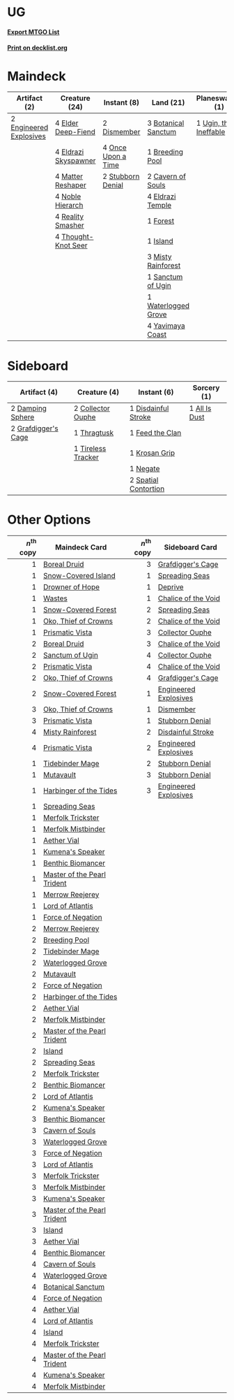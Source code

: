# UG

#### [Export MTGO List](../collection/UG/UG.txt)
#### [Print on decklist.org](http://decklist.org/?deckmain=4%09Ancient%20Stirrings%0A3%09Botanical%20Sanctum%0A1%09Breeding%20Pool%0A2%09Cavern%20of%20Souls%0A2%09Dismember%0A4%09Elder%20Deep-Fiend%0A4%09Eldrazi%20Skyspawner%0A4%09Eldrazi%20Temple%0A2%09Engineered%20Explosives%0A1%09Forest%0A1%09Island%0A4%09Matter%20Reshaper%0A3%09Misty%20Rainforest%0A4%09Noble%20Hierarch%0A4%09Once%20Upon%20a%20Time%0A4%09Reality%20Smasher%0A1%09Sanctum%20of%20Ugin%0A2%09Stubborn%20Denial%0A4%09Thought-Knot%20Seer%0A1%09Ugin,%20the%20Ineffable%0A1%09Waterlogged%20Grove%0A4%09Yavimaya%20Coast&deckside=1%09All%20Is%20Dust%0A2%09Collector%20Ouphe%0A2%09Damping%20Sphere%0A1%09Disdainful%20Stroke%0A1%09Feed%20the%20Clan%0A2%09Grafdigger's%20Cage%0A1%09Krosan%20Grip%0A1%09Negate%0A2%09Spatial%20Contortion%0A1%09Thragtusk%0A1%09Tireless%20Tracker)
# Maindeck

|                                          Artifact (2)                                           |                                         Creature (24)                                         |                                         Instant (8)                                         |                                          Land (21)                                           |                                        Planeswalker (1)                                        |                                         Sorcery (4)                                          |
|-------------------------------------------------------------------------------------------------|-----------------------------------------------------------------------------------------------|---------------------------------------------------------------------------------------------|----------------------------------------------------------------------------------------------|------------------------------------------------------------------------------------------------|----------------------------------------------------------------------------------------------|
|2 [Engineered Explosives](http://gatherer.wizards.com/Pages/Card/Details.aspx?multiverseid=50139)|4 [Elder Deep-Fiend](http://gatherer.wizards.com/Pages/Card/Details.aspx?multiverseid=414294)  |2 [Dismember](http://gatherer.wizards.com/Pages/Card/Details.aspx?multiverseid=382182)       |3 [Botanical Sanctum](http://gatherer.wizards.com/Pages/Card/Details.aspx?multiverseid=417817)|1 [Ugin, the Ineffable](http://gatherer.wizards.com/Pages/Card/Details.aspx?multiverseid=460929)|4 [Ancient Stirrings](http://gatherer.wizards.com/Pages/Card/Details.aspx?multiverseid=442148)|
|                                                                                                 |4 [Eldrazi Skyspawner](http://gatherer.wizards.com/Pages/Card/Details.aspx?multiverseid=401868)|4 [Once Upon a Time](http://gatherer.wizards.com/Pages/Card/Details.aspx?multiverseid=473131)|1 [Breeding Pool](http://gatherer.wizards.com/Pages/Card/Details.aspx?multiverseid=97088)     |                                                                                                |                                                                                              |
|                                                                                                 |4 [Matter Reshaper](http://gatherer.wizards.com/Pages/Card/Details.aspx?multiverseid=407516)   |2 [Stubborn Denial](http://gatherer.wizards.com/Pages/Card/Details.aspx?multiverseid=386673) |2 [Cavern of Souls](http://gatherer.wizards.com/Pages/Card/Details.aspx?multiverseid=278058)  |                                                                                                |                                                                                              |
|                                                                                                 |4 [Noble Hierarch](http://gatherer.wizards.com/Pages/Card/Details.aspx?multiverseid=179434)    |                                                                                             |4 [Eldrazi Temple](http://gatherer.wizards.com/Pages/Card/Details.aspx?multiverseid=401710)   |                                                                                                |                                                                                              |
|                                                                                                 |4 [Reality Smasher](http://gatherer.wizards.com/Pages/Card/Details.aspx?multiverseid=407517)   |                                                                                             |1 [Forest](http://gatherer.wizards.com/Pages/Card/Details.aspx?multiverseid=439860)           |                                                                                                |                                                                                              |
|                                                                                                 |4 [Thought-Knot Seer](http://gatherer.wizards.com/Pages/Card/Details.aspx?multiverseid=407519) |                                                                                             |1 [Island](http://gatherer.wizards.com/Pages/Card/Details.aspx?multiverseid=439857)           |                                                                                                |                                                                                              |
|                                                                                                 |                                                                                               |                                                                                             |3 [Misty Rainforest](http://gatherer.wizards.com/Pages/Card/Details.aspx?multiverseid=405102) |                                                                                                |                                                                                              |
|                                                                                                 |                                                                                               |                                                                                             |1 [Sanctum of Ugin](http://gatherer.wizards.com/Pages/Card/Details.aspx?multiverseid=402022)  |                                                                                                |                                                                                              |
|                                                                                                 |                                                                                               |                                                                                             |1 [Waterlogged Grove](http://gatherer.wizards.com/Pages/Card/Details.aspx?multiverseid=464198)|                                                                                                |                                                                                              |
|                                                                                                 |                                                                                               |                                                                                             |4 [Yavimaya Coast](http://gatherer.wizards.com/Pages/Card/Details.aspx?multiverseid=129810)   |                                                                                                |                                                                                              |


# Sideboard

|                                         Artifact (4)                                         |                                        Creature (4)                                         |                                          Instant (6)                                          |                                      Sorcery (1)                                       |
|----------------------------------------------------------------------------------------------|---------------------------------------------------------------------------------------------|-----------------------------------------------------------------------------------------------|----------------------------------------------------------------------------------------|
|2 [Damping Sphere](http://gatherer.wizards.com/Pages/Card/Details.aspx?multiverseid=443101)   |2 [Collector Ouphe](http://gatherer.wizards.com/Pages/Card/Details.aspx?multiverseid=464107) |1 [Disdainful Stroke](http://gatherer.wizards.com/Pages/Card/Details.aspx?multiverseid=420705) |1 [All Is Dust](http://gatherer.wizards.com/Pages/Card/Details.aspx?multiverseid=397750)|
|2 [Grafdigger's Cage](http://gatherer.wizards.com/Pages/Card/Details.aspx?multiverseid=278452)|1 [Thragtusk](http://gatherer.wizards.com/Pages/Card/Details.aspx?multiverseid=430614)       |1 [Feed the Clan](http://gatherer.wizards.com/Pages/Card/Details.aspx?multiverseid=386535)     |                                                                                        |
|                                                                                              |1 [Tireless Tracker](http://gatherer.wizards.com/Pages/Card/Details.aspx?multiverseid=409997)|1 [Krosan Grip](http://gatherer.wizards.com/Pages/Card/Details.aspx?multiverseid=376394)       |                                                                                        |
|                                                                                              |                                                                                             |1 [Negate](http://gatherer.wizards.com/Pages/Card/Details.aspx?multiverseid=423707)            |                                                                                        |
|                                                                                              |                                                                                             |2 [Spatial Contortion](http://gatherer.wizards.com/Pages/Card/Details.aspx?multiverseid=407518)|                                                                                        |


# Other Options

|*n*<sup>th</sup> copy|                                            Maindeck Card                                             |*n*<sup>th</sup> copy|                                        Sideboard Card                                         |
|--------------------:|------------------------------------------------------------------------------------------------------|--------------------:|-----------------------------------------------------------------------------------------------|
|                    1|[Boreal Druid](http://gatherer.wizards.com/Pages/Card/Details.aspx?multiverseid=121193)               |                    3|[Grafdigger's Cage](http://gatherer.wizards.com/Pages/Card/Details.aspx?multiverseid=278452)   |
|                    1|[Snow-Covered Island](http://gatherer.wizards.com/Pages/Card/Details.aspx?multiverseid=121130)        |                    1|[Spreading Seas](http://gatherer.wizards.com/Pages/Card/Details.aspx?multiverseid=190405)      |
|                    1|[Drowner of Hope](http://gatherer.wizards.com/Pages/Card/Details.aspx?multiverseid=401863)            |                    1|[Deprive](http://gatherer.wizards.com/Pages/Card/Details.aspx?multiverseid=193519)             |
|                    1|[Wastes](http://gatherer.wizards.com/Pages/Card/Details.aspx?multiverseid=407694)                     |                    1|[Chalice of the Void](http://gatherer.wizards.com/Pages/Card/Details.aspx?multiverseid=442211) |
|                    1|[Snow-Covered Forest](http://gatherer.wizards.com/Pages/Card/Details.aspx?multiverseid=121192)        |                    2|[Spreading Seas](http://gatherer.wizards.com/Pages/Card/Details.aspx?multiverseid=190405)      |
|                    1|[Oko, Thief of Crowns](http://gatherer.wizards.com/Pages/Card/Details.aspx?multiverseid=473159)       |                    2|[Chalice of the Void](http://gatherer.wizards.com/Pages/Card/Details.aspx?multiverseid=442211) |
|                    1|[Prismatic Vista](http://gatherer.wizards.com/Pages/Card/Details.aspx?multiverseid=464193)            |                    3|[Collector Ouphe](http://gatherer.wizards.com/Pages/Card/Details.aspx?multiverseid=464107)     |
|                    2|[Boreal Druid](http://gatherer.wizards.com/Pages/Card/Details.aspx?multiverseid=121193)               |                    3|[Chalice of the Void](http://gatherer.wizards.com/Pages/Card/Details.aspx?multiverseid=442211) |
|                    2|[Sanctum of Ugin](http://gatherer.wizards.com/Pages/Card/Details.aspx?multiverseid=402022)            |                    4|[Collector Ouphe](http://gatherer.wizards.com/Pages/Card/Details.aspx?multiverseid=464107)     |
|                    2|[Prismatic Vista](http://gatherer.wizards.com/Pages/Card/Details.aspx?multiverseid=464193)            |                    4|[Chalice of the Void](http://gatherer.wizards.com/Pages/Card/Details.aspx?multiverseid=442211) |
|                    2|[Oko, Thief of Crowns](http://gatherer.wizards.com/Pages/Card/Details.aspx?multiverseid=473159)       |                    4|[Grafdigger's Cage](http://gatherer.wizards.com/Pages/Card/Details.aspx?multiverseid=278452)   |
|                    2|[Snow-Covered Forest](http://gatherer.wizards.com/Pages/Card/Details.aspx?multiverseid=121192)        |                    1|[Engineered Explosives](http://gatherer.wizards.com/Pages/Card/Details.aspx?multiverseid=50139)|
|                    3|[Oko, Thief of Crowns](http://gatherer.wizards.com/Pages/Card/Details.aspx?multiverseid=473159)       |                    1|[Dismember](http://gatherer.wizards.com/Pages/Card/Details.aspx?multiverseid=382182)           |
|                    3|[Prismatic Vista](http://gatherer.wizards.com/Pages/Card/Details.aspx?multiverseid=464193)            |                    1|[Stubborn Denial](http://gatherer.wizards.com/Pages/Card/Details.aspx?multiverseid=386673)     |
|                    4|[Misty Rainforest](http://gatherer.wizards.com/Pages/Card/Details.aspx?multiverseid=405102)           |                    2|[Disdainful Stroke](http://gatherer.wizards.com/Pages/Card/Details.aspx?multiverseid=420705)   |
|                    4|[Prismatic Vista](http://gatherer.wizards.com/Pages/Card/Details.aspx?multiverseid=464193)            |                    2|[Engineered Explosives](http://gatherer.wizards.com/Pages/Card/Details.aspx?multiverseid=50139)|
|                    1|[Tidebinder Mage](http://gatherer.wizards.com/Pages/Card/Details.aspx?multiverseid=438462)            |                    2|[Stubborn Denial](http://gatherer.wizards.com/Pages/Card/Details.aspx?multiverseid=386673)     |
|                    1|[Mutavault](http://gatherer.wizards.com/Pages/Card/Details.aspx?multiverseid=370733)                  |                    3|[Stubborn Denial](http://gatherer.wizards.com/Pages/Card/Details.aspx?multiverseid=386673)     |
|                    1|[Harbinger of the Tides](http://gatherer.wizards.com/Pages/Card/Details.aspx?multiverseid=433017)     |                    3|[Engineered Explosives](http://gatherer.wizards.com/Pages/Card/Details.aspx?multiverseid=50139)|
|                    1|[Spreading Seas](http://gatherer.wizards.com/Pages/Card/Details.aspx?multiverseid=190405)             |                     |                                                                                               |
|                    1|[Merfolk Trickster](http://gatherer.wizards.com/Pages/Card/Details.aspx?multiverseid=442944)          |                     |                                                                                               |
|                    1|[Merfolk Mistbinder](http://gatherer.wizards.com/Pages/Card/Details.aspx?multiverseid=439823)         |                     |                                                                                               |
|                    1|[Aether Vial](http://gatherer.wizards.com/Pages/Card/Details.aspx?multiverseid=48146)                 |                     |                                                                                               |
|                    1|[Kumena's Speaker](http://gatherer.wizards.com/Pages/Card/Details.aspx?multiverseid=435352)           |                     |                                                                                               |
|                    1|[Benthic Biomancer](http://gatherer.wizards.com/Pages/Card/Details.aspx?multiverseid=457176)          |                     |                                                                                               |
|                    1|[Master of the Pearl Trident](http://gatherer.wizards.com/Pages/Card/Details.aspx?multiverseid=438449)|                     |                                                                                               |
|                    1|[Merrow Reejerey](http://gatherer.wizards.com/Pages/Card/Details.aspx?multiverseid=438453)            |                     |                                                                                               |
|                    1|[Lord of Atlantis](http://gatherer.wizards.com/Pages/Card/Details.aspx?multiverseid=707)              |                     |                                                                                               |
|                    1|[Force of Negation](http://gatherer.wizards.com/Pages/Card/Details.aspx?multiverseid=464001)          |                     |                                                                                               |
|                    2|[Merrow Reejerey](http://gatherer.wizards.com/Pages/Card/Details.aspx?multiverseid=438453)            |                     |                                                                                               |
|                    2|[Breeding Pool](http://gatherer.wizards.com/Pages/Card/Details.aspx?multiverseid=97088)               |                     |                                                                                               |
|                    2|[Tidebinder Mage](http://gatherer.wizards.com/Pages/Card/Details.aspx?multiverseid=438462)            |                     |                                                                                               |
|                    2|[Waterlogged Grove](http://gatherer.wizards.com/Pages/Card/Details.aspx?multiverseid=464198)          |                     |                                                                                               |
|                    2|[Mutavault](http://gatherer.wizards.com/Pages/Card/Details.aspx?multiverseid=370733)                  |                     |                                                                                               |
|                    2|[Force of Negation](http://gatherer.wizards.com/Pages/Card/Details.aspx?multiverseid=464001)          |                     |                                                                                               |
|                    2|[Harbinger of the Tides](http://gatherer.wizards.com/Pages/Card/Details.aspx?multiverseid=433017)     |                     |                                                                                               |
|                    2|[Aether Vial](http://gatherer.wizards.com/Pages/Card/Details.aspx?multiverseid=48146)                 |                     |                                                                                               |
|                    2|[Merfolk Mistbinder](http://gatherer.wizards.com/Pages/Card/Details.aspx?multiverseid=439823)         |                     |                                                                                               |
|                    2|[Master of the Pearl Trident](http://gatherer.wizards.com/Pages/Card/Details.aspx?multiverseid=438449)|                     |                                                                                               |
|                    2|[Island](http://gatherer.wizards.com/Pages/Card/Details.aspx?multiverseid=439857)                     |                     |                                                                                               |
|                    2|[Spreading Seas](http://gatherer.wizards.com/Pages/Card/Details.aspx?multiverseid=190405)             |                     |                                                                                               |
|                    2|[Merfolk Trickster](http://gatherer.wizards.com/Pages/Card/Details.aspx?multiverseid=442944)          |                     |                                                                                               |
|                    2|[Benthic Biomancer](http://gatherer.wizards.com/Pages/Card/Details.aspx?multiverseid=457176)          |                     |                                                                                               |
|                    2|[Lord of Atlantis](http://gatherer.wizards.com/Pages/Card/Details.aspx?multiverseid=707)              |                     |                                                                                               |
|                    2|[Kumena's Speaker](http://gatherer.wizards.com/Pages/Card/Details.aspx?multiverseid=435352)           |                     |                                                                                               |
|                    3|[Benthic Biomancer](http://gatherer.wizards.com/Pages/Card/Details.aspx?multiverseid=457176)          |                     |                                                                                               |
|                    3|[Cavern of Souls](http://gatherer.wizards.com/Pages/Card/Details.aspx?multiverseid=278058)            |                     |                                                                                               |
|                    3|[Waterlogged Grove](http://gatherer.wizards.com/Pages/Card/Details.aspx?multiverseid=464198)          |                     |                                                                                               |
|                    3|[Force of Negation](http://gatherer.wizards.com/Pages/Card/Details.aspx?multiverseid=464001)          |                     |                                                                                               |
|                    3|[Lord of Atlantis](http://gatherer.wizards.com/Pages/Card/Details.aspx?multiverseid=707)              |                     |                                                                                               |
|                    3|[Merfolk Trickster](http://gatherer.wizards.com/Pages/Card/Details.aspx?multiverseid=442944)          |                     |                                                                                               |
|                    3|[Merfolk Mistbinder](http://gatherer.wizards.com/Pages/Card/Details.aspx?multiverseid=439823)         |                     |                                                                                               |
|                    3|[Kumena's Speaker](http://gatherer.wizards.com/Pages/Card/Details.aspx?multiverseid=435352)           |                     |                                                                                               |
|                    3|[Master of the Pearl Trident](http://gatherer.wizards.com/Pages/Card/Details.aspx?multiverseid=438449)|                     |                                                                                               |
|                    3|[Island](http://gatherer.wizards.com/Pages/Card/Details.aspx?multiverseid=439857)                     |                     |                                                                                               |
|                    3|[Aether Vial](http://gatherer.wizards.com/Pages/Card/Details.aspx?multiverseid=48146)                 |                     |                                                                                               |
|                    4|[Benthic Biomancer](http://gatherer.wizards.com/Pages/Card/Details.aspx?multiverseid=457176)          |                     |                                                                                               |
|                    4|[Cavern of Souls](http://gatherer.wizards.com/Pages/Card/Details.aspx?multiverseid=278058)            |                     |                                                                                               |
|                    4|[Waterlogged Grove](http://gatherer.wizards.com/Pages/Card/Details.aspx?multiverseid=464198)          |                     |                                                                                               |
|                    4|[Botanical Sanctum](http://gatherer.wizards.com/Pages/Card/Details.aspx?multiverseid=417817)          |                     |                                                                                               |
|                    4|[Force of Negation](http://gatherer.wizards.com/Pages/Card/Details.aspx?multiverseid=464001)          |                     |                                                                                               |
|                    4|[Aether Vial](http://gatherer.wizards.com/Pages/Card/Details.aspx?multiverseid=48146)                 |                     |                                                                                               |
|                    4|[Lord of Atlantis](http://gatherer.wizards.com/Pages/Card/Details.aspx?multiverseid=707)              |                     |                                                                                               |
|                    4|[Island](http://gatherer.wizards.com/Pages/Card/Details.aspx?multiverseid=439857)                     |                     |                                                                                               |
|                    4|[Merfolk Trickster](http://gatherer.wizards.com/Pages/Card/Details.aspx?multiverseid=442944)          |                     |                                                                                               |
|                    4|[Master of the Pearl Trident](http://gatherer.wizards.com/Pages/Card/Details.aspx?multiverseid=438449)|                     |                                                                                               |
|                    4|[Kumena's Speaker](http://gatherer.wizards.com/Pages/Card/Details.aspx?multiverseid=435352)           |                     |                                                                                               |
|                    4|[Merfolk Mistbinder](http://gatherer.wizards.com/Pages/Card/Details.aspx?multiverseid=439823)         |                     |                                                                                               |

